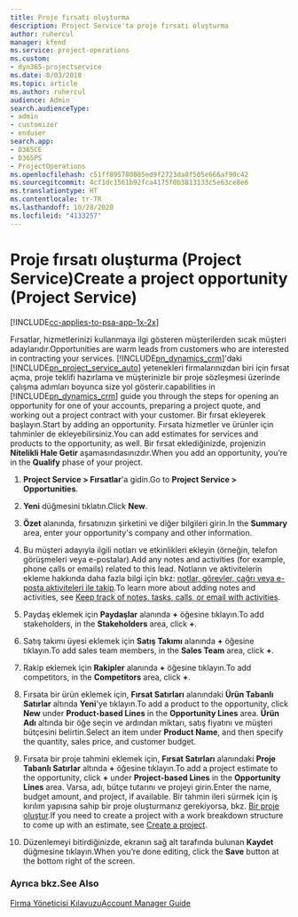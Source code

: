 ```yaml
---
title: Proje fırsatı oluşturma
description: Project Service'ta proje fırsatı oluşturma
author: ruhercul
manager: kfend
ms.service: project-operations
ms.custom:
- dyn365-projectservice
ms.date: 8/03/2018
ms.topic: article
ms.author: ruhercul
audience: Admin
search.audienceType:
- admin
- customizer
- enduser
search.app:
- D365CE
- D365PS
- ProjectOperations
ms.openlocfilehash: c51ff895780085ed9f2723da8f505e666af90c42
ms.sourcegitcommit: 4cf1dc1561b92fca4175f0b3813133c5e63ce8e6
ms.translationtype: HT
ms.contentlocale: tr-TR
ms.lasthandoff: 10/28/2020
ms.locfileid: "4133257"
---
```

# <a name="create-a-project-opportunity-project-service"></a><span data-ttu-id="620d1-103">Proje fırsatı oluşturma (Project Service)</span><span class="sxs-lookup"><span data-stu-id="620d1-103">Create a project opportunity (Project Service)</span></span>

[!INCLUDE[cc-applies-to-psa-app-1x-2x](../includes/cc-applies-to-psa-app-1x-2x.md)]

<span data-ttu-id="620d1-104">Fırsatlar, hizmetlerinizi kullanmaya ilgi gösteren müşterilerden sıcak müşteri adaylarıdır.</span><span class="sxs-lookup"><span data-stu-id="620d1-104">Opportunities are warm leads from customers who are interested in contracting your services.</span></span> [!INCLUDE[pn_dynamics_crm](../includes/pn-dynamics-crm.md)]<span data-ttu-id="620d1-105">'daki [!INCLUDE[pn_project_service_auto](../includes/pn-project-service-auto.md)] yetenekleri firmalarınızdan biri için fırsat açma, proje teklifi hazırlama ve müşterinizle bir proje sözleşmesi üzerinde çalışma adımları boyunca size yol gösterir.</span><span class="sxs-lookup"><span data-stu-id="620d1-105">capabilities in [!INCLUDE[pn_dynamics_crm](../includes/pn-dynamics-crm.md)] guide you through the steps for opening an opportunity for one of your accounts, preparing a project quote, and working out a project contract with your customer.</span></span> <span data-ttu-id="620d1-106">Bir fırsat ekleyerek başlayın.</span><span class="sxs-lookup"><span data-stu-id="620d1-106">Start by adding an opportunity.</span></span> <span data-ttu-id="620d1-107">Fırsata hizmetler ve ürünler için tahminler de ekleyebilirsiniz.</span><span class="sxs-lookup"><span data-stu-id="620d1-107">You can add estimates for services and products to the opportunity, as well.</span></span> <span data-ttu-id="620d1-108">Bir fırsat eklediğinizde, projenizin **Nitelikli Hale Getir** aşamasındasınızdır.</span><span class="sxs-lookup"><span data-stu-id="620d1-108">When you add an opportunity, you’re in the **Qualify** phase of your project.</span></span>  
  
1.  <span data-ttu-id="620d1-109">**Project Service > Fırsatlar**'a gidin.</span><span class="sxs-lookup"><span data-stu-id="620d1-109">Go to **Project Service > Opportunities**.</span></span>  
  
2.  <span data-ttu-id="620d1-110">**Yeni** düğmesini tıklatın.</span><span class="sxs-lookup"><span data-stu-id="620d1-110">Click **New**.</span></span>  
  
3.  <span data-ttu-id="620d1-111">**Özet** alanında, fırsatınızın şirketini ve diğer bilgileri girin.</span><span class="sxs-lookup"><span data-stu-id="620d1-111">In the **Summary** area, enter your opportunity's company and other information.</span></span>  
  
4.  <span data-ttu-id="620d1-112">Bu müşteri adayıyla ilgili notları ve etkinlikleri ekleyin (örneğin, telefon görüşmeleri veya e-postalar).</span><span class="sxs-lookup"><span data-stu-id="620d1-112">Add any notes and activities (for example, phone calls or emails) related to this lead.</span></span> <span data-ttu-id="620d1-113">Notların ve aktivitelerin ekleme hakkında daha fazla bilgi için bkz: [notlar, görevler, çağrı veya e-posta aktiviteleri ile takip](https://docs.microsoft.com/dynamics365/customerengagement/on-premises/basics/work-with-activities).</span><span class="sxs-lookup"><span data-stu-id="620d1-113">To learn more about adding notes and activities, see [Keep track of notes, tasks, calls, or email with activities](https://docs.microsoft.com/dynamics365/customerengagement/on-premises/basics/work-with-activities).</span></span>  
  
5.  <span data-ttu-id="620d1-114">Paydaş eklemek için **Paydaşlar** alanında **+** öğesine tıklayın.</span><span class="sxs-lookup"><span data-stu-id="620d1-114">To add stakeholders, in the **Stakeholders** area, click **+**.</span></span>  
  
6.  <span data-ttu-id="620d1-115">Satış takımı üyesi eklemek için **Satış Takımı** alanında **+** öğesine tıklayın.</span><span class="sxs-lookup"><span data-stu-id="620d1-115">To add sales team members, in the **Sales Team** area, click **+**.</span></span>  
  
7.  <span data-ttu-id="620d1-116">Rakip eklemek için **Rakipler** alanında **+** öğesine tıklayın.</span><span class="sxs-lookup"><span data-stu-id="620d1-116">To add competitors, in the **Competitors** area, click **+**.</span></span>  
  
8.  <span data-ttu-id="620d1-117">Fırsata bir ürün eklemek için, **Fırsat Satırları** alanındaki **Ürün Tabanlı Satırlar** altında **Yeni**'ye tıklayın.</span><span class="sxs-lookup"><span data-stu-id="620d1-117">To add a product to the opportunity, click **New** under **Product-based Lines** in the **Opportunity Lines** area.</span></span> <span data-ttu-id="620d1-118">**Ürün Adı** altında bir öğe seçin ve ardından miktarı, satış fiyatını ve müşteri bütçesini belirtin.</span><span class="sxs-lookup"><span data-stu-id="620d1-118">Select an item under **Product Name**, and then specify the quantity, sales price, and customer budget.</span></span>  
  
9. <span data-ttu-id="620d1-119">Fırsata bir proje tahmini eklemek için, **Fırsat Satırları** alanındaki **Proje Tabanlı Satırlar** altında **+** öğesine tıklayın.</span><span class="sxs-lookup"><span data-stu-id="620d1-119">To add a project estimate to the opportunity, click **+** under **Project-based Lines** in the **Opportunity Lines** area.</span></span> <span data-ttu-id="620d1-120">Varsa, adı, bütçe tutarını ve projeyi girin.</span><span class="sxs-lookup"><span data-stu-id="620d1-120">Enter the name, budget amount, and project, if available.</span></span> <span data-ttu-id="620d1-121">Bir tahmin ileri sürmek için iş kırılım yapısına sahip bir proje oluşturmanız gerekiyorsa, bkz. [Bir proje oluştur](../psa/create-project.md).</span><span class="sxs-lookup"><span data-stu-id="620d1-121">If you need to create a project with a work breakdown structure to come up with an estimate, see [Create a project](../psa/create-project.md).</span></span>  
  
10. <span data-ttu-id="620d1-122">Düzenlemeyi bitirdiğinizde, ekranın sağ alt tarafında bulunan **Kaydet** düğmesine tıklayın.</span><span class="sxs-lookup"><span data-stu-id="620d1-122">When you’re done editing, click the **Save** button at the bottom right of the screen.</span></span>  
  
### <a name="see-also"></a><span data-ttu-id="620d1-123">Ayrıca bkz.</span><span class="sxs-lookup"><span data-stu-id="620d1-123">See Also</span></span>  
 [<span data-ttu-id="620d1-124">Firma Yöneticisi Kılavuzu</span><span class="sxs-lookup"><span data-stu-id="620d1-124">Account Manager Guide</span></span>](../psa/account-manager-guide.md)
